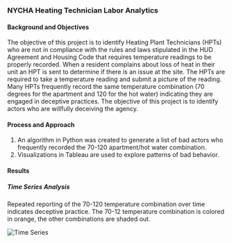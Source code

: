 ### NYCHA Heating Technician Labor Analytics

#### Background and Objectives
The objective of this project is to identify Heating Plant Technicians (HPTs) who are not in compliance with the rules and laws stipulated in the HUD Agreement and Housing Code that requires temperature readings to be properly recorded. When a resident complains about loss of heat in their unit an HPT is sent to determine if there is an issue at the site. The HPTs are required to take a temperature reading and submit a picture of the reading.  Many HPTs frequently record the same temperature combination (70 degrees for the apartment and 120 for the hot water) indicating they are engaged in deceptive practices. The objective of this project is to identify actors who are willfully deceiving the agency.

#### Process and Approach
1. An algorithm in Python was created to generate a list of bad actors who frequently recorded the 70-120 apartment/hot water combination.
2. Visualizations in Tableau are used to explore patterns of bad behavior.

#### Results
##### Time Series Analysis
Repeated reporting of the 70-120 temperature combination over time indicates deceptive practice. The 70-12 temperature combination is colored in orange, the other combinations are shaded out.

![Time Series](https://github.com/dariusmehri/NYCHA-Heating-Technician-Labor-Analytics/assets/11237613/98a6602f-7ca4-4c4b-bfc4-0b13cb504675)

